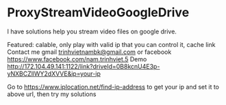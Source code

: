 
# ProxyStreamVideoGoogleDrive
I have solutions help you stream video files on google drive.

Featured: calable, only play with valid ip that you can control it, cache link
Contact me gmail trinhvietnambk@gmail.com or facebook https://www.facebook.com/nam.trinhviet.5
Demo http://172.104.49.141:1122/link?driveId=0B8kcnU4E3p-yNXBCZllWY2dXVVE&ip=your-ip

Go to https://www.iplocation.net/find-ip-address to get your ip and set it to above url, then try my solutions
